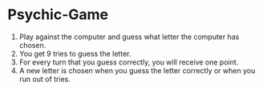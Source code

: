 # Psychic-Game
1. Play against the computer and guess what letter the computer has chosen.
2. You get 9 tries to guess the letter.
3. For every turn that you guess correctly, you will receive one point.
4. A new letter is chosen when you guess the letter correctly or when you run out of tries.

